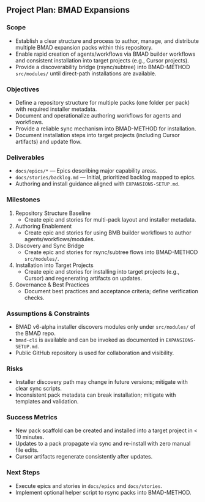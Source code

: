 ## Project Plan: BMAD Expansions

### Scope
- Establish a clear structure and process to author, manage, and distribute multiple BMAD expansion packs within this repository.
- Enable rapid creation of agents/workflows via BMAD builder workflows and consistent installation into target projects (e.g., Cursor projects).
- Provide a discoverability bridge (rsync/subtree) into BMAD-METHOD `src/modules/` until direct-path installations are available.

### Objectives
- Define a repository structure for multiple packs (one folder per pack) with required installer metadata.
- Document and operationalize authoring workflows for agents and workflows.
- Provide a reliable sync mechanism into BMAD-METHOD for installation.
- Document installation steps into target projects (including Cursor artifacts) and update flow.

### Deliverables
- `docs/epics/*` — Epics describing major capability areas.
- `docs/stories/backlog.md` — Initial, prioritized backlog mapped to epics.
- Authoring and install guidance aligned with `EXPANSIONS-SETUP.md`.

### Milestones
1. Repository Structure Baseline
   - Create epic and stories for multi-pack layout and installer metadata.
2. Authoring Enablement
   - Create epic and stories for using BMB builder workflows to author agents/workflows/modules.
3. Discovery and Sync Bridge
   - Create epic and stories for rsync/subtree flows into BMAD-METHOD `src/modules/`.
4. Installation into Target Projects
   - Create epic and stories for installing into target projects (e.g., Cursor) and regenerating artifacts on updates.
5. Governance & Best Practices
   - Document best practices and acceptance criteria; define verification checks.

### Assumptions & Constraints
- BMAD v6-alpha installer discovers modules only under `src/modules/` of the BMAD repo.
- `bmad-cli` is available and can be invoked as documented in `EXPANSIONS-SETUP.md`.
- Public GitHub repository is used for collaboration and visibility.

### Risks
- Installer discovery path may change in future versions; mitigate with clear sync scripts.
- Inconsistent pack metadata can break installation; mitigate with templates and validation.

### Success Metrics
- New pack scaffold can be created and installed into a target project in < 10 minutes.
- Updates to a pack propagate via sync and re-install with zero manual file edits.
- Cursor artifacts regenerate consistently after updates.

### Next Steps
- Execute epics and stories in `docs/epics` and `docs/stories`.
- Implement optional helper script to rsync packs into BMAD-METHOD.


